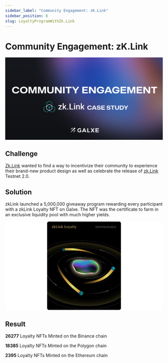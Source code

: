 ```yaml
---
sidebar_label: "Community Engagement: zK.Link"
sidebar_position: 8
slug: LoyaltyProgramWithZk.Link
---
```

# Community Engagement: zK.Link

![](assets/zklink-case-study-banner.png)

## Challenge

[Zk.Link](https://twitter.com/zkLinkorg) wanted to find a way to incentivize their community to experience their brand-new product design as well as celebrate the release of [zk.Link](https://zk.link/) Testnet 2.0.

## Solution

zkLink launched a 5,000,000 giveaway program rewarding every participant with a zkLink Loyalty NFT on Galxe. The NFT was the certificate to farm in an exclusive liquidity pool with much higher yields.

![zklink](assets/zklink.png)

## Result

**26277** Loyalty NFTs Minted on the Binance chain

**18385** Loyalty NFTs Minted on the Polygon chain

**2395** Loyalty NFTs Minted on the Ethereum chain